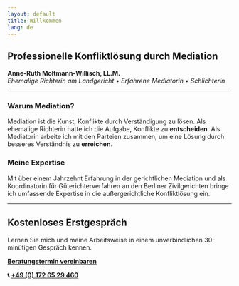 ```yaml
---
layout: default
title: Willkommen
lang: de
---
```


## Professionelle Konfliktlösung durch Mediation

**Anne-Ruth Moltmann-Willisch, LL.M.**  
*Ehemalige Richterin am Landgericht • Erfahrene Mediatorin • Schlichterin*

---

### Warum Mediation?

Mediation ist die Kunst, Konflikte durch Verständigung zu lösen. Als ehemalige Richterin hatte ich die Aufgabe, Konflikte zu **entscheiden**. Als Mediatorin arbeite ich mit den Parteien zusammen, um eine Lösung durch besseres Verständnis zu **erreichen**.

### Meine Expertise

Mit über einem Jahrzehnt Erfahrung in der gerichtlichen Mediation und als Koordinatorin für Güterichterverfahren an den Berliner Zivilgerichten bringe ich umfassende Expertise in die außergerichtliche Konfliktlösung ein.

---
## Kostenloses Erstgespräch

Lernen Sie mich und meine Arbeitsweise in einem unverbindlichen 30-minütigen Gespräch kennen.

**[Beratungstermin vereinbaren](contact)**

**📞 [+49 (0) 172 65 29 460](tel:+4917265229460)**

